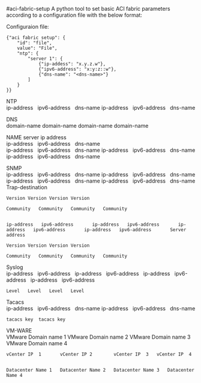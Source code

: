 #aci-fabric-setup
A python tool to set basic ACI fabric parameters according to a configuration file with the below format:	 											Configuraion file:

	{"aci fabric setup": {
		"id": "file",
		value": "File",
		"ntp": {
    		"server 1": { 
      			{"ip-addess": "x.y.z.w"},
      			{"ipv6-address": "x:y:z::w"},
      			{"dns-name": "<dns-name>"}
    		]
    	}
    }}	

NTP 													ip-address   ipv6-address   dns-name	ip-address   ipv6-address   dns-name																																		DNS													domain-name	domain-name	domain-name	domain-name																																NAME server ip address													ip-address   ipv6-address   dns-name	
	ip-address   ipv6-address   dns-name
		ip-address   ipv6-address   dns-name	
	ip-address   ipv6-address   dns-name								 												 												SNMP									 			 	ip-address   ipv6-address   dns-name	ip-address   ipv6-address   dns-name	ip-address   ipv6-address   dns-name	ip-address   ipv6-address   dns-name	Trap-destination																			 	Version	Version	Version	Version								 												 	Community	Community	Community	Community								 												 												 	ip-address   ipv6-address   	ip-address   ipv6-address   	ip-address   ipv6-address   	ip-address   ipv6-address   	Server address							 												 	Version	Version	Version	Version																					Community	Community	Community	Community																																Syslog													ip-address   ipv6-address   	ip-address   ipv6-address   	ip-address   ipv6-address   	ip-address   ipv6-address   																					Level	Level	Level	Level																																Tacacs													ip-address   ipv6-address   dns-name	ip-address   ipv6-address   dns-name																							tacacs key	tacacs key																																		VM-WARE													VMware Domain name 1	VMware Domain name 2	VMware Domain name 3	VMware Domain name 4																					vCenter IP  1   	vCenter IP 2      	vCenter IP  3 	vCenter IP  4   																					Datacenter Name 1	Datacenter Name 2	Datacenter Name 3	Datacenter Name 4																				